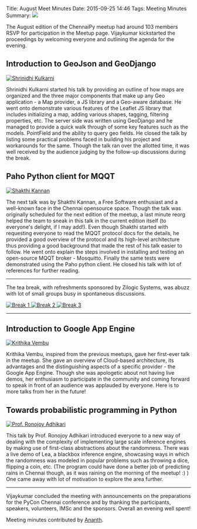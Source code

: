 Title: August Meet Minutes
Date: 2015-09-25 14:46
Tags: Meeting Minutes
Summary: <img src="http://photos3.meetupstatic.com/photos/event/2/8/0/0/global_441250240.jpeg" />

The August edition of the ChennaiPy meetup had around 103 members RSVP for
participation in the Meetup page. Vijaykumar kickstarted the proceedings by
welcoming everyone and outlining the agenda for the evening.

## Introduction to GeoJson and GeoDjango

<a
href="http://photos4.meetupstatic.com/photos/event/2/8/0/1/highres_441250241.jpeg">
<img
src="http://photos3.meetupstatic.com/photos/event/2/8/0/1/global_441250241.jpeg"
alt="Shrinidhi Kulkarni" /></a> 
<a
href="http://photos4.meetupstatic.com/photos/event/2/8/0/3/highres_441250243.jpeg">
<img
src="http://photos3.meetupstatic.com/photos/event/2/8/0/3/global_441250243.jpeg"
alt="" /></a>


Shrinidhi Kulkarni started his talk by providing an outline of how maps are
organized and the three major components that make up any Geo application - a
Map provider, a JS library and a Geo-aware database. He went onto demonstrate
various features of the Leaflet JS library that includes initializing a map,
adding various shapes, tagging, filtering properties, etc. The server side was
written using GeoDjango and he managed to provide a quick walk through of some
key features such as the models. PointField and the ability to query geo
fields.  He closed the talk by listing some practical problems faced in
building his project and workarounds for the same. Though the talk ran over the
allotted time, it was well received by the audience judging by the follow-up
discussions during the break.

## Paho Python client for MQQT

<a
href="http://photos2.meetupstatic.com/photos/event/2/8/0/4/highres_441250244.jpeg">
<img
src="http://photos3.meetupstatic.com/photos/event/2/8/0/4/global_441250244.jpeg"
alt="Shakthi Kannan" /></a>
<a
href="http://photos2.meetupstatic.com/photos/event/2/8/0/6/highres_441250246.jpeg">
<img
src="http://photos3.meetupstatic.com/photos/event/2/8/0/6/global_441250246.jpeg"
alt="" /></a>

The next talk was by Shakthi Kannan, a Free Software enthusiast and a
well-known face in the Chennai opensource space. Though the talk was originally
scheduled for the next edition of the meetup, a last minute reorg helped the
team to sneak in this talk in the current edition itself (to everyone's
delight, if I may add!). Even though Shakthi started with requesting everyone
to read the MQQT protocol docs for the details, he provided a good overview of
the protocol and its high-level architecture thus providing a good background
that made the rest of his talk easier to follow. He went onto explain the steps
involved in installing and testing an open-source MQQT broker - Mosquitto.
Finally the same tests were demonstrated using the Paho python client. He
closed his talk with lot of references for further reading.

---

The tea break, with refreshments sponsored by Zilogic Systems, was abuzz with
lot of small groups busy in spontaneous discussions.

<a
href="http://photos2.meetupstatic.com/photos/event/2/8/0/8/highres_441250248.jpeg">
<img
src="http://photos3.meetupstatic.com/photos/event/2/8/0/8/global_441250248.jpeg"
alt="Break 1" /> </a>
<a
href="http://photos4.meetupstatic.com/photos/event/2/8/0/9/highres_441250249.jpeg">
<img
src="http://photos3.meetupstatic.com/photos/event/2/8/0/9/global_441250249.jpeg"
alt="Break 2" /> </a>
<a
href="http://photos2.meetupstatic.com/photos/event/2/a/7/3/highres_441250867.jpeg">
<img
src="http://photos3.meetupstatic.com/photos/event/2/a/7/3/global_441250867.jpeg"
alt="Break 3" /> </a>

---

## Introduction to Google App Engine

<a
href="http://photos4.meetupstatic.com/photos/event/2/d/b/e/highres_441251710.jpeg">
<img
src="http://photos3.meetupstatic.com/photos/event/2/d/b/e/global_441251710.jpeg"
alt="Krithika Vembu" /></a>

Krithika Vembu, inspired from the previous meetups, gave her first-ever talk in
the meetup. She gave an overview of Cloud-based architecture, its advantages
and the distinguishing aspects of a specific provider - the Google App Engine.
Though she was apologetic about not having live demos, her enthusiasm to
participate in the community and coming forward to speak in front of an
audience was applauded by everyone. Here is to more talks from her in the
future!

## Towards probabilistic programming in Python

<a
href="http://photos2.meetupstatic.com/photos/event/2/d/c/1/highres_441251713.jpeg">
<img
src="http://photos1.meetupstatic.com/photos/event/2/d/c/1/global_441251713.jpeg"
alt="Prof. Ronojoy Adhikari" /> </a>

This talk by Prof. Ronojoy Adhikari introduced everyone to a new way of dealing
with the complexity of implementing large scale inference engines by making use
of first-class abstractions about the randomness. There was a live demo of Lea,
a blackbox inference engine, showcasing ways in which the randomness was
modeled in popular problems such as throwing a dice, flipping a coin, etc. (The
program could have done a better job of predicting rains in Chennai though, as
it was raining on the morning of the meetup! :) ) One came away with lot of
motivation to explore the area further.

---

Vijaykumar concluded the meeting with announcements on the preparations for the
PyCon Chennai conference and by thanking the participants, speakers,
volunteers, IMSc and the sponsors. Overall an evening well spent!

Meeting minutes contributed by <a
href="http://www.meetup.com/Chennaipy/members/182616450/">Ananth</a>.
